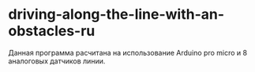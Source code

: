 # driving-along-the-line-with-an-obstacles-ru
Данная программа расчитана на использование Arduino pro micro и 8 аналоговых датчиков линии.

